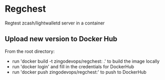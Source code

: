 # Regchest
Regtest zcash/lightwalletd server in a container

## Upload new version to Docker Hub
From the root directory:
 - run 'docker build -t zingodevops/regchest:<new image version number> .' to build the image locally 
 - run 'docker login' and fill in the credentials for DockerHub
 - run 'docker push zingodevops/regchest:<new image version number>' to push to DockerHub

